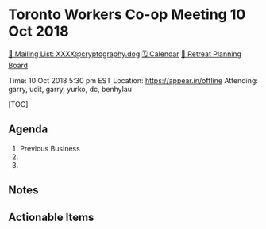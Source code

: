 Toronto Workers Co-op Meeting 10 Oct 2018
=========================================

[📧 Mailing List: XXXX@cryptography.dog](mailto:XXXX@cryptography.dog)
[🗓 Calendar](https://calendar.google.com/calendar/embed?src=s2224p8sptnujs736vplf9anjo%40group.calendar.google.com&ctz=America%2FToronto)
[📑 Retreat Planning Board](https://github.com/cryptographydog/december-meetup/projects/1)

Time: 10 Oct 2018 5:30 pm EST
Location: https://appear.in/offline
Attending: garry, udit, garry, yurko, dc, benhylau

[TOC]


## Agenda

1. Previous Business
1. 
1. 

## Notes

## Actionable Items
